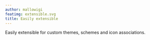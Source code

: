 ```yaml
---
author: mallowigi
featimg: extensible.svg
title: Easily extensible
---
```

Easily extensible for custom themes, schemes and icon associations.
